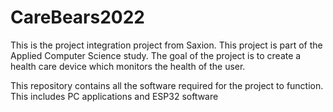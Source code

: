 # CareBears2022

This is the project integration project from Saxion. This project is part of the Applied Computer Science study.
The goal of the project is to create a health care device which monitors the health of the user.

This repository contains all the software required for the project to function. This includes PC applications and ESP32 software
